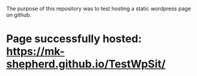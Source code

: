 The purpose of this repository was to test hosting a static wordpress page on github. 
# Page successfully hosted: https://mk-shepherd.github.io/TestWpSit/
